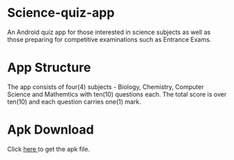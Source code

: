 # Science-quiz-app
An Android quiz app for those interested in science subjects as well as those preparing for competitive examinations such as Entrance Exams.

# App Structure
The app consists of four(4) subjects - Biology, Chemistry, Computer Science and Mathemtics with ten(10) questions each. The total score is over ten(10) and each question carries one(1) mark.

# Apk Download
Click <a href="https://drive.google.com/open?id=1AmS-rC6rTXIYGcZROkGO9CiWS3pHFgkX"> here </a> to get the apk file.
